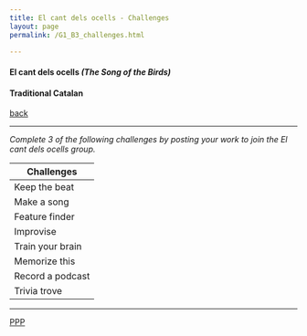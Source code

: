```yaml
---
title: El cant dels ocells - Challenges
layout: page
permalink: /G1_B3_challenges.html

---
```



#### El cant dels ocells _(The Song of the Birds)_

#### Traditional Catalan

[back](G1_B3)

***

*Complete 3 of the following challenges by posting your work to join the El cant dels ocells group.*

| Challenges | 
| ------------ | 
| Keep the beat      |
| Make a song      |
| Feature finder	       |
|Improvise|
|Train your brain|
|Memorize this|
|Record a podcast|
|Trivia trove |


***



[PPP](https://itunes.apple.com/gb/app/abrsm-piano-practice-partner/id891238739?mt=8>)



